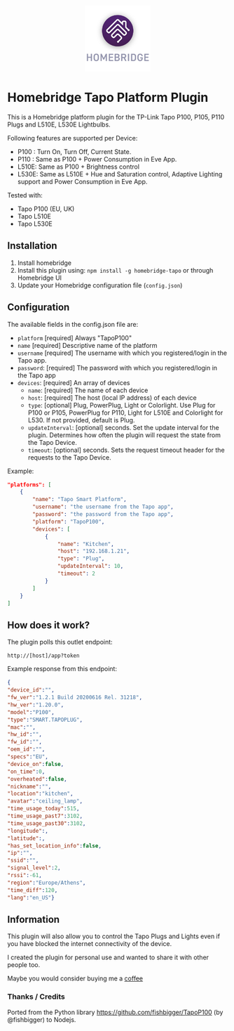 
<p align="center">

<img src="https://github.com/homebridge/branding/raw/latest/logos/homebridge-wordmark-logo-vertical.png" width="150">

</p>

# Homebridge Tapo Platform Plugin

This is a Homebridge platform plugin for the TP-Link Tapo P100, P105, P110 Plugs and L510E, L530E Lightbulbs.

Following features are supported per Device:

- P100 : Turn On, Turn Off, Current State.
- P110 : Same as P100 + Power Consumption in Eve App.
- L510E: Same as P100 + Brightness control
- L530E: Same as L510E + Hue and Saturation control, Adaptive Lighting support and Power Consumption in Eve App.

Tested with:

- Tapo P100 (EU, UK)
- Tapo L510E
- Tapo L530E

## Installation

1. Install homebridge
2. Install this plugin using: `npm install -g homebridge-tapo` or through Homebridge UI
3. Update your Homebridge configuration file (`config.json`)

## Configuration

The available fields in the config.json file are:

- `platform` [required] Always "TapoP100"
- `name` [required] Descriptive name of the platform
- `username` [required] The username with which you registered/login in the Tapo app.
- `password`: [required] The password with which you registered/login in the Tapo app
- `devices`: [required] An array of devices
  - `name`: [required] The name of each device
  - `host`: [required] The host (local IP address) of each device
  - `type`: [optional] Plug, PowerPlug, Light or Colorlight. Use Plug for P100 or P105, PowerPlug for P110, Light for L510E and Colorlight for L530. If not provided, default is Plug.
  - `updateInterval`: [optional] seconds. Set the update interval for the plugin. Determines how often the plugin will request the state from the Tapo Device.
  - `timeout`: [optional] seconds. Sets the request timeout header for the requests to the Tapo Device.

Example:

```json
"platforms": [
    {
        "name": "Tapo Smart Platform",
        "username": "the username from the Tapo app",
        "password": "the password from the Tapo app",
        "platform": "TapoP100",
        "devices": [
            {
                "name": "Kitchen",
                "host": "192.168.1.21",
                "type": "Plug",
                "updateInterval": 10,
                "timeout": 2
            }
        ]
    }
]
```

## How does it work?

The plugin polls this outlet endpoint:

```text
http://[host]/app?token
```

Example response from this endpoint:

```json
{
"device_id":"",
"fw_ver":"1.2.1 Build 20200616 Rel. 31218",
"hw_ver":"1.20.0",
"model":"P100",
"type":"SMART.TAPOPLUG",
"mac":"",
"hw_id":"",
"fw_id":"",
"oem_id":"",
"specs":"EU",
"device_on":false,
"on_time":0,
"overheated":false,
"nickname":"",
"location":"kitchen",
"avatar":"ceiling_lamp",
"time_usage_today":515,
"time_usage_past7":3102,
"time_usage_past30":3102,
"longitude":,
"latitude":,
"has_set_location_info":false,
"ip":"",
"ssid":"",
"signal_level":2,
"rssi":-61,
"region":"Europe/Athens",
"time_diff":120,
"lang":"en_US"}
```

## Information

This plugin will also allow you to control the Tapo Plugs and Lights even if you have blocked the internet connectivity of the device.

I created the plugin for personal use and wanted to share it with other people too.

Maybe you would consider buying me a [coffee](https://www.paypal.me/AZimnas)

### Thanks / Credits

Ported from the Python library https://github.com/fishbigger/TapoP100 (by @fishbigger) to Nodejs.
